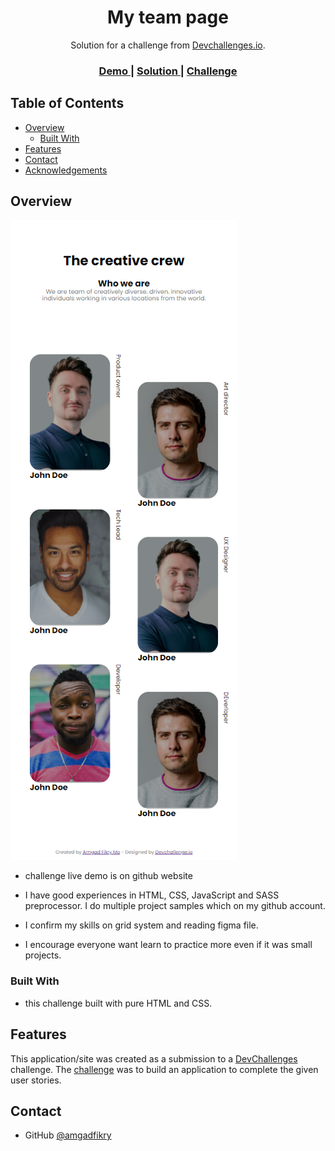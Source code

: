 

<h1 align="center">My team page</h1>

<div align="center">
   Solution for a challenge from  <a href="http://devchallenges.io" target="_blank">Devchallenges.io</a>.
</div>

<div align="center">
  <h3>
    <a href="https://amgadfikry.github.io/dev-challenge-my-team-page/">
      Demo
    </a>
    <span> | </span>
    <a href="https://github.com/amgadfikry/dev-challenge-my-team-page.git">
      Solution
    </a>
    <span> | </span>
    <a href="https://devchallenges.io/challenges/hhmesazsqgKXrTkYkt0U">
      Challenge
    </a>
  </h3>
</div>

<!-- TABLE OF CONTENTS -->

## Table of Contents

- [Overview](#overview)
  - [Built With](#built-with)
- [Features](#features)
- [Contact](#contact)
- [Acknowledgements](#acknowledgements)

<!-- OVERVIEW -->

## Overview

![screenshot](https://github.com/amgadfikry/dev-challenge-my-team-page/blob/main/screencapture-127-0-0-1-5500-index-html-2021-07-28-23_21_51.png)

- challenge live demo is on github website

- I have good experiences in HTML, CSS, JavaScript and SASS preprocessor.
  I do multiple project samples which on my github account.

- I confirm my skills on grid system and reading figma file.

- I encourage everyone want learn to practice more even if it was small projects.


### Built With

- this challenge built with pure HTML and CSS.

## Features

This application/site was created as a submission to a [DevChallenges](https://devchallenges.io/challenges) challenge. The [challenge](https://devchallenges.io/challenges/hhmesazsqgKXrTkYkt0U) was to build an application to complete the given user stories.


## Contact

- GitHub [@amgadfikry]("https://github.com/amgadfikry")

